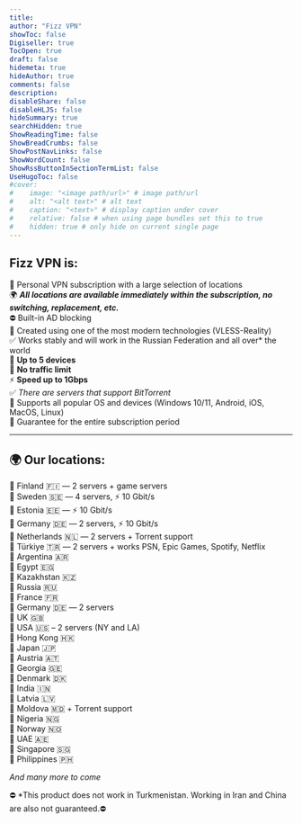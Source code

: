 ```yaml
---
title: 
author: "Fizz VPN"
showToc: false
Digiseller: true
TocOpen: true
draft: false
hidemeta: true
hideAuthor: true
comments: false
description: 
disableShare: false
disableHLJS: false
hideSummary: true
searchHidden: true
ShowReadingTime: false
ShowBreadCrumbs: false
ShowPostNavLinks: false
ShowWordCount: false
ShowRssButtonInSectionTermList: false
UseHugoToc: false
#cover:
#    image: "<image path/url>" # image path/url
#    alt: "<alt text>" # alt text
#    caption: "<text>" # display caption under cover
#    relative: false # when using page bundles set this to true
#    hidden: true # only hide on current single page
---
```

## Fizz VPN is:  

🔹 Personal VPN subscription with a large selection of locations  
🌍 ***All locations are available immediately within the subscription, no switching, replacement, etc.***  
⛔️ Built-in AD blocking  
🔹 Created using one of the most modern technologies (VLESS-Reality)  
✅ Works stably and will work in the Russian Federation and all over* the world  
🔹 **Up to 5 devices**  
🔹 **No traffic limit**  
⚡️ **Speed ​​up to 1Gbps**  
✅ *There are servers that support BitTorrent*  
🔹 Supports all popular OS and devices (Windows 10/11, Android, iOS, MacOS, Linux)  
🔰 Guarantee for the entire subscription period  

----------

## 🌍 Our locations:  

🔹 Finland 🇫🇮 — 2 servers + game servers  
🔹 Sweden 🇸🇪 — 4 servers, ⚡️ 10 Gbit/s  
🔹 Estonia 🇪🇪 — ⚡️ 10 Gbit/s  
🔹 Germany 🇩🇪 — 2 servers, ⚡️ 10 Gbit/s  
🔹 Netherlands 🇳🇱 — 2 servers + Torrent support  
🔹 Türkiye 🇹🇷 — 2 servers + works PSN, Epic Games, Spotify, Netflix  
🔹 Argentina 🇦🇷  
🔹 Egypt 🇪🇬  
🔹 Kazakhstan 🇰🇿  
🔹 Russia 🇷🇺  
🔹 France 🇫🇷  
🔹 Germany 🇩🇪 — 2 servers  
🔹 UK 🇬🇧  
🔹 USA 🇺🇸 – 2 servers (NY and LA)  
🔹 Hong Kong 🇭🇰  
🔹 Japan 🇯🇵  
🔹 Austria 🇦🇹  
🔹 Georgia 🇬🇪  
🔹 Denmark 🇩🇰  
🔹 India 🇮🇳  
🔹 Latvia 🇱🇻  
🔹 Moldova 🇲🇩 + Torrent support  
🔹 Nigeria 🇳🇬  
🔹 Norway 🇳🇴  
🔹 UAE 🇦🇪  
🔹 Singapore 🇸🇬  
🔹 Philippines 🇵🇭  

*And many more to come*

⛔️ *This product does not work in Turkmenistan. Working in Iran and China are also not guaranteed.⛔️